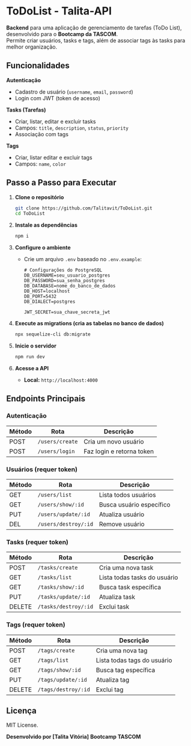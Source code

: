 # **ToDoList - Talita-API**

**Backend** para uma aplicação de gerenciamento de tarefas (ToDo List), desenvolvido para o **Bootcamp da TASCOM**.  
Permite criar usuários, tasks e tags, além de associar tags às tasks para melhor organização.

## **Funcionalidades**

**Autenticação**

- Cadastro de usuário (`username`, `email`, `password`)
- Login com JWT (token de acesso)

**Tasks (Tarefas)**

- Criar, listar, editar e excluir tasks
- Campos: `title`, `description`, `status`, `priority`
- Associação com tags

**Tags**

- Criar, listar editar e excluir tags
- Campos: `name`, `color`

## **Passo a Passo para Executar**

1. **Clone o repositório**

   ```bash
   git clone https://github.com/Talitavit/ToDoList.git
   cd ToDoList
   ```

2. **Instale as dependências**

   ```bash
   npm i
   ```

3. **Configure o ambiente**

   - Crie um arquivo `.env` baseado no `.env.example`:

     ```env
     # Configurações do PostgreSQL
     DB_USERNAME=seu_usuario_postgres
     DB_PASSWORD=sua_senha_postgres
     DB_DATABASE=nome_do_banco_de_dados
     DB_HOST=localhost
     DB_PORT=5432
     DB_DIALECT=postgres

     JWT_SECRET=sua_chave_secreta_jwt
     ```

4. **Execute as migrations (cria as tabelas no banco de dados)**

   ```bash
   npx sequelize-cli db:migrate
   ```

5. **Inicie o servidor**

   ```bash
   npm run dev
   ```

6. **Acesse a API**
   - **Local:** `http://localhost:4000`

## **Endpoints Principais**

### **Autenticação**

| Método | Rota            | Descrição                 |
| ------ | --------------- | ------------------------- |
| POST   | `/users/create` | Cria um novo usuário      |
| POST   | `/users/login`  | Faz login e retorna token |

### **Usuários (requer token)**

| Método | Rota                 | Descrição                |
| ------ | -------------------- | ------------------------ |
| GET    | `/users/list`        | Lista todos usuários     |
| GET    | `/users/show/:id`    | Busca usuário específico |
| PUT    | `/users/update/:id`  | Atualiza usuário         |
| DEL    | `/users/destroy/:id` | Remove usuário           |

### **Tasks (requer token)**

| Método | Rota                 | Descrição                    |
| ------ | -------------------- | ---------------------------- |
| POST   | `/tasks/create`      | Cria uma nova task           |
| GET    | `/tasks/list`        | Lista todas tasks do usuário |
| GET    | `/tasks/show/:id`    | Busca task específica        |
| PUT    | `/tasks/update/:id`  | Atualiza task                |
| DELETE | `/tasks/destroy/:id` | Exclui task                  |

### **Tags (requer token)**

| Método | Rota                | Descrição                   |
| ------ | ------------------- | --------------------------- |
| POST   | `/tags/create`      | Cria uma nova tag           |
| GET    | `/tags/list`        | Lista todas tags do usuário |
| GET    | `/tags/show/:id`    | Busca tag específica        |
| PUT    | `/tags/update/:id`  | Atualiza tag                |
| DELETE | `/tags/destroy/:id` | Exclui tag                  |

## **Licença**

MIT License.

**Desenvolvido por [Talita Vitória]**
**Bootcamp TASCOM**

